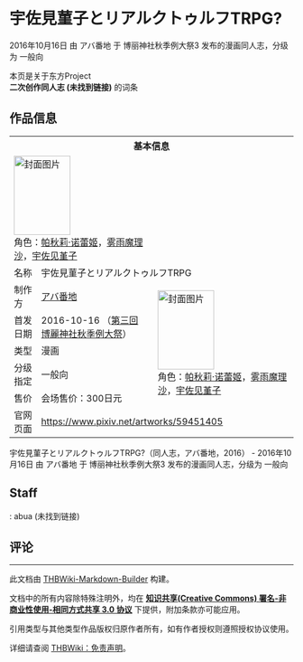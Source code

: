 # 宇佐見菫子とリアルクトゥルフTRPG?

<!-- source html: G:\repos\THBWiki-Markdown-Builder\THBWikiMarkdown\Temp\main\1\1a\ns0%3A%E5%AE%87%E4%BD%90%E8%A6%8B%E8%8F%AB%E5%AD%90%E3%81%A8%E3%83%AA%E3%82%A2%E3%83%AB%E3%82%AF%E3%83%88%E3%82%A5%E3%83%AB%E3%83%95TRPG%3F.html -->

2016年10月16日 由 アバ番地 于 博丽神社秋季例大祭3 发布的漫画同人志，分级为 一般向

本页是关于东方Project  
 **二次创作同人志 (未找到链接)** 的词条
## 作品信息

<table><tbody><tr><th colspan="3">基本信息</th></tr><tr><td class="cover-artwork-mobile" colspan="2"><a href="./文件-宇佐見菫子とリアルクトゥルフTRPG-封面.jpg.md" class="image" title="封面图片"><img alt="封面图片" src="https://upload.thwiki.cc/thumb/6/61/%E5%AE%87%E4%BD%90%E8%A6%8B%E8%8F%AB%E5%AD%90%E3%81%A8%E3%83%AA%E3%82%A2%E3%83%AB%E3%82%AF%E3%83%88%E3%82%A5%E3%83%AB%E3%83%95TRPG%3F%E5%B0%81%E9%9D%A2.jpg/100px-%E5%AE%87%E4%BD%90%E8%A6%8B%E8%8F%AB%E5%AD%90%E3%81%A8%E3%83%AA%E3%82%A2%E3%83%AB%E3%82%AF%E3%83%88%E3%82%A5%E3%83%AB%E3%83%95TRPG%3F%E5%B0%81%E9%9D%A2.jpg" decoding="async" loading="lazy" width="100" height="140" srcset="https://upload.thwiki.cc/thumb/6/61/%E5%AE%87%E4%BD%90%E8%A6%8B%E8%8F%AB%E5%AD%90%E3%81%A8%E3%83%AA%E3%82%A2%E3%83%AB%E3%82%AF%E3%83%88%E3%82%A5%E3%83%AB%E3%83%95TRPG%3F%E5%B0%81%E9%9D%A2.jpg/150px-%E5%AE%87%E4%BD%90%E8%A6%8B%E8%8F%AB%E5%AD%90%E3%81%A8%E3%83%AA%E3%82%A2%E3%83%AB%E3%82%AF%E3%83%88%E3%82%A5%E3%83%AB%E3%83%95TRPG%3F%E5%B0%81%E9%9D%A2.jpg 1.5x, https://upload.thwiki.cc/thumb/6/61/%E5%AE%87%E4%BD%90%E8%A6%8B%E8%8F%AB%E5%AD%90%E3%81%A8%E3%83%AA%E3%82%A2%E3%83%AB%E3%82%AF%E3%83%88%E3%82%A5%E3%83%AB%E3%83%95TRPG%3F%E5%B0%81%E9%9D%A2.jpg/200px-%E5%AE%87%E4%BD%90%E8%A6%8B%E8%8F%AB%E5%AD%90%E3%81%A8%E3%83%AA%E3%82%A2%E3%83%AB%E3%82%AF%E3%83%88%E3%82%A5%E3%83%AB%E3%83%95TRPG%3F%E5%B0%81%E9%9D%A2.jpg 2x" data-file-width="533" data-file-height="746"></a><div class="cover-char">角色：<a href="./帕秋莉·诺蕾姬.md" title="帕秋莉·诺蕾姬">帕秋莉·诺蕾姬</a>，<a href="./雾雨魔理沙.md" title="雾雨魔理沙">雾雨魔理沙</a>，<a href="./宇佐见堇子.md" title="宇佐见堇子">宇佐见堇子</a></div></td>
</tr><tr><td class="label">名称</td><td colspan="2"> 宇佐見菫子とリアルクトゥルフTRPG </td></tr><tr><td class="label">制作方</td><td><a href="./アバ番地.md" title="アバ番地">アバ番地</a></td><td class="cover-artwork" rowspan="5" style="min-width:140px;"><a href="./文件-宇佐見菫子とリアルクトゥルフTRPG-封面.jpg.md" class="image" title="封面图片"><img alt="封面图片" src="https://upload.thwiki.cc/thumb/6/61/%E5%AE%87%E4%BD%90%E8%A6%8B%E8%8F%AB%E5%AD%90%E3%81%A8%E3%83%AA%E3%82%A2%E3%83%AB%E3%82%AF%E3%83%88%E3%82%A5%E3%83%AB%E3%83%95TRPG%3F%E5%B0%81%E9%9D%A2.jpg/100px-%E5%AE%87%E4%BD%90%E8%A6%8B%E8%8F%AB%E5%AD%90%E3%81%A8%E3%83%AA%E3%82%A2%E3%83%AB%E3%82%AF%E3%83%88%E3%82%A5%E3%83%AB%E3%83%95TRPG%3F%E5%B0%81%E9%9D%A2.jpg" decoding="async" loading="lazy" width="100" height="140" srcset="https://upload.thwiki.cc/thumb/6/61/%E5%AE%87%E4%BD%90%E8%A6%8B%E8%8F%AB%E5%AD%90%E3%81%A8%E3%83%AA%E3%82%A2%E3%83%AB%E3%82%AF%E3%83%88%E3%82%A5%E3%83%AB%E3%83%95TRPG%3F%E5%B0%81%E9%9D%A2.jpg/150px-%E5%AE%87%E4%BD%90%E8%A6%8B%E8%8F%AB%E5%AD%90%E3%81%A8%E3%83%AA%E3%82%A2%E3%83%AB%E3%82%AF%E3%83%88%E3%82%A5%E3%83%AB%E3%83%95TRPG%3F%E5%B0%81%E9%9D%A2.jpg 1.5x, https://upload.thwiki.cc/thumb/6/61/%E5%AE%87%E4%BD%90%E8%A6%8B%E8%8F%AB%E5%AD%90%E3%81%A8%E3%83%AA%E3%82%A2%E3%83%AB%E3%82%AF%E3%83%88%E3%82%A5%E3%83%AB%E3%83%95TRPG%3F%E5%B0%81%E9%9D%A2.jpg/200px-%E5%AE%87%E4%BD%90%E8%A6%8B%E8%8F%AB%E5%AD%90%E3%81%A8%E3%83%AA%E3%82%A2%E3%83%AB%E3%82%AF%E3%83%88%E3%82%A5%E3%83%AB%E3%83%95TRPG%3F%E5%B0%81%E9%9D%A2.jpg 2x" data-file-width="533" data-file-height="746"></a><div class="cover-char">角色：<a href="./帕秋莉·诺蕾姬.md" title="帕秋莉·诺蕾姬">帕秋莉·诺蕾姬</a>，<a href="./雾雨魔理沙.md" title="雾雨魔理沙">雾雨魔理沙</a>，<a href="./宇佐见堇子.md" title="宇佐见堇子">宇佐见堇子</a></div></td>
</tr><tr><td class="label">首发日期</td><td>2016-10-16&#160;（<a href="/展会作品列表?e=%E5%8D%9A%E4%B8%BD%E7%A5%9E%E7%A4%BE%E7%A7%8B%E5%AD%A3%E4%BE%8B%E5%A4%A7%E7%A5%AD%233">第三回 博麗神社秋季例大祭</a>）</td></tr><tr><td class="label">类型</td><td>漫画</td></tr><tr><td class="label">分级指定</td><td>一般向</td></tr><tr><td class="label">售价</td><td>会场售价：300日元</td></tr>
<tr><td class="label">官网页面</td><td colspan="2"><a rel="nofollow" class="external free" href="https://www.pixiv.net/artworks/59451405">https://www.pixiv.net/artworks/59451405</a></td></tr></tbody></table>

宇佐見菫子とリアルクトゥルフTRPG?（同人志，アバ番地，2016） - 2016年10月16日 由 アバ番地 于 博丽神社秋季例大祭3 发布的漫画同人志，分级为 一般向
## Staff
: abua (未找到链接)

## 评论




---

此文档由 [THBWiki-Markdown-Builder](https://github.com/Delsin-Yu/THBWiki-Markdown-Builder) 构建。

文档中的所有内容除特殊注明外，均在 [**知识共享(Creative Commons) 署名-非商业性使用-相同方式共享 3.0 协议**](https://creativecommons.org/licenses/by-sa/3.0/deed.zh-hans) 下提供，附加条款亦可能应用。

引用类型与其他类型作品版权归原作者所有，如有作者授权则遵照授权协议使用。

详细请查阅 [THBWiki：免责声明](https://thbwiki.cc/THBWiki:%E5%85%8D%E8%B4%A3%E5%A3%B0%E6%98%8E)。

